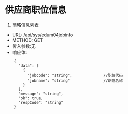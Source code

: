 # 供应商职位信息
1. 简略信息列表
- URL: /api/sys/edum04jobinfo
- METHOD: GET
- 传入参数:无
- 响应体:

```
    {
      "data": [
        {
          "jobcode": "string",              //职位代码
          "jobname": "string"               //职位名称
        }
      ],
      "message": "string",
      "ok": true,
      "respCode": "string"
    }
```